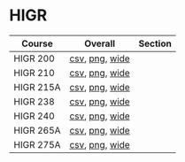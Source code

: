 # HIGR

| Course | Overall | Section |
| ------ | ------- | ------- |
| HIGR 200 | [csv](https://github.com/UCSD-Historical-Enrollment-Data/2023Fall/blob/main/overall/HIGR%20200.csv), [png](https://raw.githubusercontent.com/UCSD-Historical-Enrollment-Data/2023Fall/main/plot_overall/HIGR%20200.png), [wide](https://raw.githubusercontent.com/UCSD-Historical-Enrollment-Data/2023Fall/main/plot_overall_wide/HIGR%20200.png) |  |
| HIGR 210 | [csv](https://github.com/UCSD-Historical-Enrollment-Data/2023Fall/blob/main/overall/HIGR%20210.csv), [png](https://raw.githubusercontent.com/UCSD-Historical-Enrollment-Data/2023Fall/main/plot_overall/HIGR%20210.png), [wide](https://raw.githubusercontent.com/UCSD-Historical-Enrollment-Data/2023Fall/main/plot_overall_wide/HIGR%20210.png) |  |
| HIGR 215A | [csv](https://github.com/UCSD-Historical-Enrollment-Data/2023Fall/blob/main/overall/HIGR%20215A.csv), [png](https://raw.githubusercontent.com/UCSD-Historical-Enrollment-Data/2023Fall/main/plot_overall/HIGR%20215A.png), [wide](https://raw.githubusercontent.com/UCSD-Historical-Enrollment-Data/2023Fall/main/plot_overall_wide/HIGR%20215A.png) |  |
| HIGR 238 | [csv](https://github.com/UCSD-Historical-Enrollment-Data/2023Fall/blob/main/overall/HIGR%20238.csv), [png](https://raw.githubusercontent.com/UCSD-Historical-Enrollment-Data/2023Fall/main/plot_overall/HIGR%20238.png), [wide](https://raw.githubusercontent.com/UCSD-Historical-Enrollment-Data/2023Fall/main/plot_overall_wide/HIGR%20238.png) |  |
| HIGR 240 | [csv](https://github.com/UCSD-Historical-Enrollment-Data/2023Fall/blob/main/overall/HIGR%20240.csv), [png](https://raw.githubusercontent.com/UCSD-Historical-Enrollment-Data/2023Fall/main/plot_overall/HIGR%20240.png), [wide](https://raw.githubusercontent.com/UCSD-Historical-Enrollment-Data/2023Fall/main/plot_overall_wide/HIGR%20240.png) |  |
| HIGR 265A | [csv](https://github.com/UCSD-Historical-Enrollment-Data/2023Fall/blob/main/overall/HIGR%20265A.csv), [png](https://raw.githubusercontent.com/UCSD-Historical-Enrollment-Data/2023Fall/main/plot_overall/HIGR%20265A.png), [wide](https://raw.githubusercontent.com/UCSD-Historical-Enrollment-Data/2023Fall/main/plot_overall_wide/HIGR%20265A.png) |  |
| HIGR 275A | [csv](https://github.com/UCSD-Historical-Enrollment-Data/2023Fall/blob/main/overall/HIGR%20275A.csv), [png](https://raw.githubusercontent.com/UCSD-Historical-Enrollment-Data/2023Fall/main/plot_overall/HIGR%20275A.png), [wide](https://raw.githubusercontent.com/UCSD-Historical-Enrollment-Data/2023Fall/main/plot_overall_wide/HIGR%20275A.png) |  |
